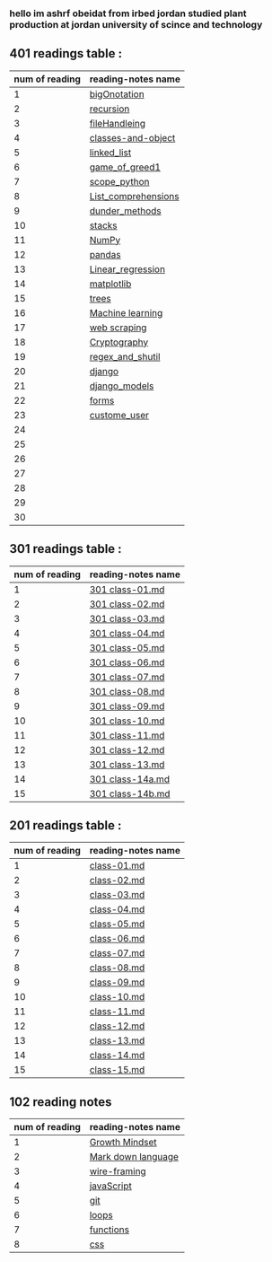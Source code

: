 


### hello im ashrf obeidat from irbed jordan studied plant production at jordan university of scince and technology
## 401 readings table :


|num of reading|  reading-notes name|
|--------------|----------------------|
| 1    | [bigOnotation](https://ashrf288.github.io/Reading-notes/401Readings/big0notation)|
|2     |  [recursion](https://ashrf288.github.io/Reading-notes/401Readings/recurasion)|
| 3    |  [fileHandleing](https://ashrf288.github.io/Reading-notes/401Readings/fileHandleing)|
|4     | [classes-and-object](https://ashrf288.github.io/Reading-notes/401Readings/classes-and-object)|
| 5    |[linked_list](https://ashrf288.github.io/Reading-notes/401Readings/linkedList) |
|6     | [game_of_greed1](https://ashrf288.github.io/Reading-notes/401Readings/game_of_greed1)|
| 7    |  [scope_python](https://ashrf288.github.io/Reading-notes/401Readings/scope_python)   |
|8     | [List_comprehensions](https://ashrf288.github.io/Reading-notes/401Readings/List_comprehensions) |
| 9    | [dunder_methods](https://ashrf288.github.io/Reading-notes/401Readings/dunder_methods)|
|10     | [stacks](https://ashrf288.github.io/Reading-notes/401Readings/stacks) |
| 11    | [NumPy](https://ashrf288.github.io/Reading-notes/401Readings/NumPy)|
|12     | [pandas](https://ashrf288.github.io/Reading-notes/401Readings/pandas)|
| 13    | [Linear_regression](https://ashrf288.github.io/Reading-notes/401Readings/Linear_regression) |
|14     |  [matplotlib](https://ashrf288.github.io/Reading-notes/401Readings/matplotlib) |
| 15    |[trees](https://ashrf288.github.io/Reading-notes/401Readings/Trees) |
| 16    | [Machine learning](https://ashrf288.github.io/Reading-notes/401Readings/Machine_learning)|
|17     | [web scraping](https://ashrf288.github.io/Reading-notes/401Readings/web_scraping) |
| 18    | [Cryptography](https://ashrf288.github.io/Reading-notes/401Readings/Cryptography) |     
|19     | [regex_and_shutil](https://ashrf288.github.io/Reading-notes/401Readings/regex_and_shutil) |
| 20    |[django](https://ashrf288.github.io/Reading-notes/401Readings/django)|
|21     | [django_models](https://ashrf288.github.io/Reading-notes/401Readings/django_models) | 
|22    |  [forms](https://ashrf288.github.io/Reading-notes/401Readings/forms)  |
|23     | [custome_user](https://ashrf288.github.io/Reading-notes/401Readings/custome_user)|
| 24    | |
|25     |  |
| 26    | |
|27     | |
| 28    |  |
|29     |   |
| 30    | |

## 301 readings table :


|num of reading|  reading-notes name|
|--------------|----------------------|
| 1    | [301 class-01.md](https://ashrf288.github.io/Reading-notes/301Readings/class-01) |
|2     |  [301 class-02.md](https://ashrf288.github.io/Reading-notes/301Readings/class-02) |
| 3    | [301 class-03.md](https://ashrf288.github.io/Reading-notes/301Readings/class-03)  |
|4     | [301 class-04.md](https://ashrf288.github.io/Reading-notes/301Readings/class-04) |
| 5    | [301 class-05.md](https://ashrf288.github.io/Reading-notes/301Readings/class-05)|
|6     | [301 class-06.md](https://ashrf288.github.io/Reading-notes/301Readings/class-06) |
| 7    |    [301 class-07.md](https://ashrf288.github.io/Reading-notes/301Readings/class-07)  |
|8     |  [301 class-08.md](https://ashrf288.github.io/Reading-notes/301Readings/class-08)|
| 9    | [301 class-09.md](https://ashrf288.github.io/Reading-notes/301Readings/class-09) |
|10     |  [301 class-10.md](https://ashrf288.github.io/Reading-notes/301Readings/class-10) |
| 11    | [301 class-11.md](https://ashrf288.github.io/Reading-notes/301Readings/class-11) |
|12     | [301 class-12.md](https://ashrf288.github.io/Reading-notes/301Readings/class-12) |
| 13    |  [301 class-13.md](https://ashrf288.github.io/Reading-notes/301Readings/class-13) |
|14     |   [301 class-14a.md](https://ashrf288.github.io/Reading-notes/301Readings/class-14) |
| 15    |  [301 class-14b.md]()|

## 201 readings table :


|num of reading|  reading-notes name|
|--------------|----------------------|
| 1    | [class-01.md](https://ashrf288.github.io/Reading-notes/class-01) |
|2     |  [class-02.md](https://ashrf288.github.io/Reading-notes/class-02) |
| 3    | [class-03.md](https://ashrf288.github.io/Reading-notes/class-03)  |
|4     | [class-04.md](https://ashrf288.github.io/Reading-notes/class-04) |
| 5    | [class-05.md](https://ashrf288.github.io/Reading-notes/class-05)|
|6     | [class-06.md](https://ashrf288.github.io/Reading-notes/class-06) |
| 7    |    [class-07.md](https://ashrf288.github.io/Reading-notes/class-07)  |
|8     |  [class-08.md](https://ashrf288.github.io/Reading-notes/class-08)|
| 9    | [class-09.md](https://ashrf288.github.io/Reading-notes/class-09) |
|10     |  [class-10.md](https://ashrf288.github.io/Reading-notes/class-10) |
| 11    | [class-11.md](https://ashrf288.github.io/Reading-notes/class-11) |
|12     | [class-12.md](https://ashrf288.github.io/Reading-notes/class-12) |
| 13    |  [class-13.md](https://ashrf288.github.io/Reading-notes/class-13) |
|14     |   [class-14.md](https://ashrf288.github.io/Reading-notes/class-14) |
| 15    |  [class-15.md](https://ashrf288.github.io/Reading-notes/class-15)|



## 102 reading notes

|num of reading|  reading-notes name|
|--------------|----------------------|
| 1    |  [ Growth Mindset ](https://ashrf288.github.io/Reading-notes/grwoth-mindset)  |
|2     | [Mark down language](https://ashrf288.github.io/Reading-notes/markDown-language)  |
| 3    |[wire-framing](https://ashrf288.github.io/Reading-notes/wire-framing) |
|4     |  [javaScript](https://ashrf288.github.io/Reading-notes/java-script) |
| 5    | [git](https://ashrf288.github.io/Reading-notes/Git) |
|6     | [loops](https://ashrf288.github.io/Reading-notes/loops)  |
| 7    |  [functions](https://ashrf288.github.io/Reading-notes/functions) |
|8     | [css](https://ashrf288.github.io/Reading-notes/css) |






